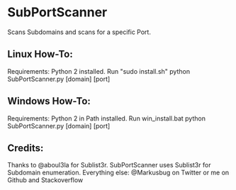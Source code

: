 # SubPortScanner
Scans Subdomains and scans for a specific Port.
## Linux How-To:
Requirements: Python 2 installed.
Run "sudo install.sh"
python SubPortScanner.py [domain] [port]

## Windows How-To:
Requirements: Python 2 in Path installed.
Run win_install.bat
python SubPortScanner.py [domain] [port]

## Credits:
Thanks to @aboul3la for Sublist3r. SubPortScanner uses Sublist3r for Subdomain enumeration. 
Everything else: @Markusbug on Twitter or me on Github and Stackoverflow
